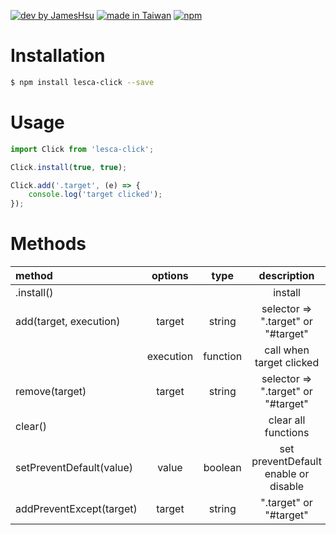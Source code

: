 [![dev by JamesHsu](https://img.shields.io/badge/Dev%20by-Jameshsu1125-green)](https://github.com/jameshsu1125/) [![made in Taiwan](https://img.shields.io/badge/Made%20in-Taiwan-orange)](https://github.com/jameshsu1125/) [![npm](https://img.shields.io/badge/npm-Jameshsu1125-red)](https://www.npmjs.com/~jameshsu1125)

# Installation

```sh
$ npm install lesca-click --save
```

# Usage

```javascript
import Click from 'lesca-click';

Click.install(true, true);

Click.add('.target', (e) => {
	console.log('target clicked');
});
```

# Methods

| method                   |  options  |   type   |             description              | default |
| :----------------------- | :-------: | :------: | :----------------------------------: | ------: |
| .install()               |           |          |               install                |    true |
| add(target, execution)   |  target   |  string  |  selector => ".target" or "#target"  |         |
|                          | execution | function |       call when target clicked       |         |
| remove(target)           |  target   |  string  |  selector => ".target" or "#target"  |         |
| clear()                  |           |          |         clear all functions          |         |
| setPreventDefault(value) |   value   | boolean  | set preventDefault enable or disable |         |
| addPreventExcept(target) |  target   |  string  |        ".target" or "#target"        |         |
